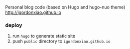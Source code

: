 Personal blog code (based on Hugo and hugo-nuo theme)      
http://igordonxiao.github.io

### deploy
1. run `hugo` to generate static site
2. push `public` directory to `igordonxiao.github.io`